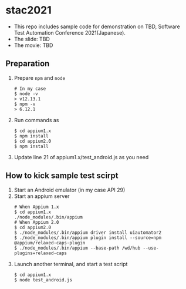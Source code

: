 # stac2021
- This repo includes sample code for demonstration on TBD, Software Test Automation Conference 2021(Japanese).
- The slide: TBD
- The movie: TBD

## Preparation
1. Prepare `npm` and `node`
    ```
    # In my case
    $ node -v
    > v12.13.1
    $ npm -v
    > 6.12.1
    ```
2. Run commands as 
    ```
    $ cd appium1.x
    $ npm install
    $ cd appium2.0
    $ npm install
    ```
3. Update line 21 of appium1.x/test_android.js as you need 

## How to kick sample test scirpt
1. Start an Android emulator (in my case API 29)
2. Start an appium server
    ```
    # When Appium 1.x
    $ cd appium1.x
    ./node_modules/.bin/appium
    # When Appium 2.0
    $ cd appium2.0
    $ ./node_modules/.bin/appium driver install uiautomator2
    $ ./node_modules/.bin/appium plugin install --source=npm @appium/relaxed-caps-plugin
    $ ./node_modules/.bin/appium --base-path /wd/hub --use-plugins=relaxed-caps
    ```
3. Launch another terminal, and start a test script
    ```
    $ cd appium1.x
    $ node test_android.js
    ```

